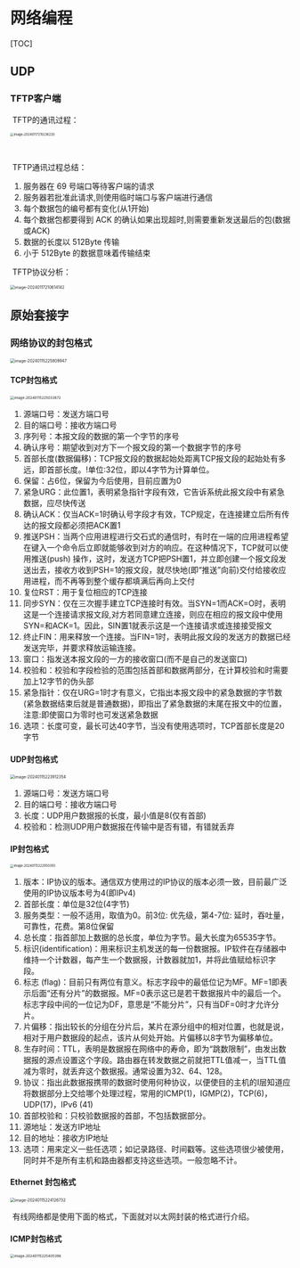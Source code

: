 # 网络编程

[TOC]

## UDP



### TFTP客户端

​	TFTP的通讯过程：

<img src="images/网络编程/image-20240117210236220.png" alt="image-20240117210236220" style="zoom:40%;" />

​	

​	TFTP通讯过程总结：

1. 服务器在 69 号端口等待客户端的请求
2. 服务器若批准此请求,则使用临时端口与客户端进行通信
3. 每个数据包的编号都有变化(从1开始)
4. 每个数据包都要得到 ACK 的确认如果出现超时,则需要重新发送最后的包(数据或ACK)
5. 数据的长度以 512Byte 传输
6. 小于 512Byte 的数据意味着传输结束



​	TFTP协议分析：

<img src="images/网络编程/image-20240117210614142.png" alt="image-20240117210614142" style="zoom:50%;" />









## 原始套接字

### 网络协议的封包格式

<img src="images/网络编程/image-20240115225809947.png" alt="image-20240115225809947" style="zoom:50%;" />

#### TCP封包格式



<img src="images/网络编程/image-20240115225033872.png" alt="image-20240115225033872" style="zoom:45%;" />

1. 源端口号：发送方端口号
2. 目的端口号：接收方端口号
3. 序列号：本报文段的数据的第一个字节的序号
4. 确认序号：期望收到对方下一个报文段的第一个数据字节的序号
5. 首部长度(数据偏移)：TCP报文段的数据起始处距离TCP报文段的起始处有多远，即首部长度。!单位:32位，即以4字节为计算单位。
6. 保留：占6位，保留为今后使用，目前应置为0
7. 紧急URG：此位置1，表明紧急指针字段有效，它告诉系统此报文段中有紧急数据，应尽快传送
8. 确认ACK：仅当ACK=1时确认号字段才有效，TCP规定，在连接建立后所有传达的报文段都必须把ACK置1
9. 推送PSH：当两个应用进程进行交石式的通信时，有时在一端的应用进程希望在键入一个命令后立即就能够收到对方的响应。在这种情况下，TCP就可以使用推送(push) 操作，这时，发送方TCP把PSH置1，并立即创建一个报文段发送出去，接收方收到PSH=1的报文段，就尽快地(即“推送”向前)交付给接收应用进程，而不再等到整个缓存都填满后再向上交付
10. 复位RST：用于复位相应的TCP连接
11. 同步SYN：仅在三次握手建立TCP连接时有效。当SYN=1而ACK=O时，表明这是一个连接请求报文段,对方若同意建立连接，则应在相应的报文段中使用SYN=和ACK=1。因此，SIN置1就表示这是一个连接请求或连接接受报文
12. 终止FIN：用来释放一个连接。当FIN=1时，表明此报文段的发送方的数据已经发送完毕，并要求释放运输连接。
13. 窗口：指发送本报文段的一方的接收窗口(而不是自己的发送窗口)
14. 校验和：校验和字段检验的范围包括首部和数据两部分，在计算校验和时需要加上12字节的伪头部
15. 紧急指针：仅在URG=1时才有意义，它指出本报文段中的紧急数据的字节数(紧急数据结束后就是普通数据)，即指出了紧急数据的末尾在报文中的位置，注意:即使窗口为零时也可发送紧急数据
16. 选项：长度可变，最长可达40字节，当没有使用选项时，TCP首部长度是20字节





#### UDP封包格式

<img src="images/网络编程/image-20240115223912354.png" alt="image-20240115223912354" style="zoom:50%;" />

1. 源端口号：发送方端口号
2. 目的端口号：接收方端口号
3. 长度：UDP用户数据报的长度，最小值是8(仅有首部)
4. 校验和：检测UDP用户数据报在传输中是否有错，有错就丢弃

#### IP封包格式

<img src="images/网络编程/image-20240115222950393.png" alt="image-20240115222950393" style="zoom: 40%;" />

1. 版本：IP协议的版本。通信双方使用过的IP协议的版本必须一致，目前最广泛使用的IP协议版本号为4(即IPv4)
2. 首部长度：单位是32位(4字节)
3. 服务类型：一般不适用，取值为0。前3位: 优先级，第4-7位: 延时，吞吐量，可靠性，花费。第8位保留
4. 总长度：指首部加上数据的总长度，单位为字节。最大长度为65535字节。
5. 标识(identification)：用来标识主机发送的每一份数据报。IP软件在存储器中维持一个计数器，每产生一个数据报，计数器就加1，并将此值赋给标识字段。
6. 标志 (flag)：目前只有两位有意义。标志字段中的最低位记为MF。MF=1即表示后面“还有分片”的数据报。MF=0表示这已是若干数据报片中的最后一个。标志字段中间的一位记为DF，意思是“不能分片”，只有当DF=0时才允许分片。
7. 片偏移：指出较长的分组在分片后，某片在源分组中的相对位置，也就是说，相对于用户数据段的起点，该片从何处开始。片偏移以8字节为偏移单位。
8. 生存时间：TTL，表明是数据报在网络中的寿命，即为“跳数限制”，由发出数据报的源点设置这个字段。路由器在转发数据之前就把TTL值减一，当TTL值减为零时，就丢弃这个数据报。通常设置为32、64、128。
9. 协议：指出此数据报携带的数据时使用何种协议，以便使目的主机的I层知道应将数据部分上交给哪个处理过程，常用的ICMP(1)，IGMP(2)，TCP(6)，UDP(17)，IPv6 (41)
10. 首部校验和：只校验数据报的首部，不包括数据部分。
11. 源地址：发送方IP地址
12. 目的地址：接收方IP地址
13. 选项：用来定义一些任选项；如记录路径、时间戳等。这些选项很少被使用，同时并不是所有主机和路由器都支持这些选项。一般忽略不计。



#### Ethernet 封包格式

<img src="images/网络编程/image-20240115224126732.png" alt="image-20240115224126732" style="zoom:50%;" />

​	有线网络都是使用下面的格式，下面就对以太网封装的格式进行介绍。

#### ICMP封包格式

<img src="images/网络编程/image-20240115225405396.png" alt="image-20240115225405396" style="zoom:45%;" />